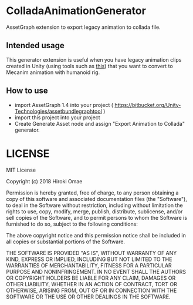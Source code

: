 # ColladaAnimationGenerator
AssetGraph extension to export legacy animation to collada file.

## Intended usage

This generator extension is useful when you have legacy animation clips created in Unity (using tools such as [this](https://www.assetstore.unity3d.com/jp/#!/content/19622)) that you want to convert to Mecanim animation with humanoid rig.

## How to use

- import AssetGraph 1.4 into your project ( https://bitbucket.org/Unity-Technologies/assetbundlegraphtool )
- import this project into your project
- Create Generate Asset node and assign "Export Animation to Collada" generator.

# LICENSE

MIT License

Copyright (c) 2018 Hiroki Omae

Permission is hereby granted, free of charge, to any person obtaining a copy
of this software and associated documentation files (the "Software"), to deal
in the Software without restriction, including without limitation the rights
to use, copy, modify, merge, publish, distribute, sublicense, and/or sell
copies of the Software, and to permit persons to whom the Software is
furnished to do so, subject to the following conditions:

The above copyright notice and this permission notice shall be included in all
copies or substantial portions of the Software.

THE SOFTWARE IS PROVIDED "AS IS", WITHOUT WARRANTY OF ANY KIND, EXPRESS OR
IMPLIED, INCLUDING BUT NOT LIMITED TO THE WARRANTIES OF MERCHANTABILITY,
FITNESS FOR A PARTICULAR PURPOSE AND NONINFRINGEMENT. IN NO EVENT SHALL THE
AUTHORS OR COPYRIGHT HOLDERS BE LIABLE FOR ANY CLAIM, DAMAGES OR OTHER
LIABILITY, WHETHER IN AN ACTION OF CONTRACT, TORT OR OTHERWISE, ARISING FROM,
OUT OF OR IN CONNECTION WITH THE SOFTWARE OR THE USE OR OTHER DEALINGS IN THE
SOFTWARE.
